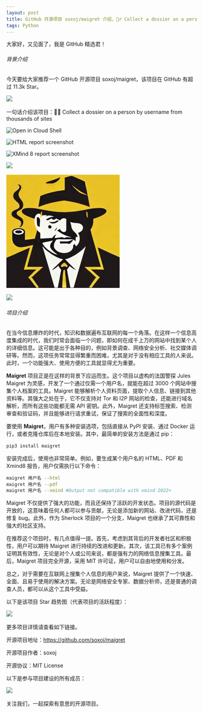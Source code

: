 ```yaml
---
layout: post
title: GitHub 开源项目 soxoj/maigret 介绍，🕵️‍♂️ Collect a dossier on a person by username from thousands of sites
tags: Python
---
```


大家好，又见面了，我是 GitHub 精选君！

###### 背景介绍

今天要给大家推荐一个 GitHub 开源项目 soxoj/maigret，该项目在 GitHub 有超过 11.3k Star。

![](https://stats.deeptrain.net/repo/soxoj/maigret/?theme=light)

一句话介绍该项目：🕵️‍♂️ Collect a dossier on a person by username from thousands of sites




![Open in Cloud Shell](https://user-images.githubusercontent.com/27065646/92304704-8d146d80-ef80-11ea-8c29-0deaabb1c702.png)

![HTML report screenshot](https://raw.githubusercontent.com/soxoj/maigret/main/static/report_alexaimephotography_html_screenshot.png)

![XMind 8 report screenshot](https://raw.githubusercontent.com/soxoj/maigret/main/static/report_alexaimephotography_xmind_screenshot.png)

![](https://komarev.com/ghpvc/?username=maigret&color=brightgreen&label=views&style=flat-square)

![](https://raw.githubusercontent.com/soxoj/maigret/main/static/maigret.png)

![](https://asciinema.org/a/Ao0y7N0TTxpS0pisoprQJdylZ.svg)


###### 项目介绍

在当今信息爆炸的时代，知识和数据遍布互联网的每一个角落。在这样一个信息高度集成的时代，我们时常会面临一个问题，即如何在成千上万的网站中找到某个人的详细信息。这可能是出于各种目的，例如背景调查、网络安全分析、社交媒体调研等。然而，这项任务常常显得繁重而困难，尤其是对于没有相应工具的人来说。此时，一个功能强大、使用方便的工具就显得尤为重要。

**Maigret** 项目正是在这样的背景下应运而生。这个项目以虚构的法国警探 Jules Maigret 为灵感，开发了一个通过仅需一个用户名，就能在超过 3000 个网站中搜集个人档案的工具。Maigret 能够解析个人资料页面，提取个人信息、链接到其他资料等。其强大之处在于，它不仅支持对 Tor 和 I2P 网站的检查，还能进行域名解析，而所有这些功能都无需 API 密钥。此外，Maigret 还支持标签搜索、检测审查和验证码，并且能够进行请求重试，保证了搜索的全面性和深度。

要使用 **Maigret**，用户有多种安装选项，包括直接从 PyPI 安装、通过 Docker 运行，或者克隆仓库后在本地安装。其中，最简单的安装方法是通过 pip：

```bash
pip3 install maigret
```

安装完成后，使用也非常简单。例如，要生成某个用户名的 HTML、PDF 和 Xmind8 报告，用户仅需执行以下命令：

```bash
maigret 用户名 --html
maigret 用户名 --pdf
maigret 用户名 --xmind #Output not compatible with xmind 2022+
```

Maigret 不仅提供了强大的功能，而且还保持了活跃的开发状态。项目的源代码是开放的，这意味着任何人都可以参与贡献，无论是添加新的网站、改进代码，还是修复 bug。此外，作为 Sherlock 项目的一个分支，Maigret 也继承了其可靠性和强大的社区支持。

在推荐这个项目时，有几点值得一提。首先，考虑到其背后的开发者社区和积极性，用户可以期待 Maigret 进行持续的改进和更新。其次，该工具已有多个案例证明其有效性，无论是对个人或公司来说，都是强有力的网络信息搜集工具。最后，Maigret 项目完全开源，采用 MIT 许可证，用户可以自由地使用和分发。

总之，对于需要在互联网上搜集个人信息的用户来说，Maigret 提供了一个快速、全面、且易于使用的解决方案。无论是网络安全专家、数据分析师，还是普通的调查人员，都可以从这个工具中受益。

以下是该项目 Star 趋势图（代表项目的活跃程度）：

![](https://api.star-history.com/svg?repos=soxoj/maigret&type=Timeline)

更多项目详情请查看如下链接。

开源项目地址：https://github.com/soxoj/maigret 

开源项目作者：soxoj

开源协议：MIT License

以下是参与项目建设的所有成员：

![](https://contrib.rocks/image?repo=soxoj/maigret)

关注我们，一起探索有意思的开源项目。

